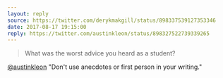 ```yaml
---
layout: reply
source: https://twitter.com/derykmakgill/status/898337539127353346
date: 2017-08-17 19:15:00
reply: https://twitter.com/austinkleon/status/898327522739339265
---
```


>What was the worst advice you heard as a student?

[@austinkleon](https://twitter.com/austinkleon) "Don't use anecdotes or first person in your writing."

